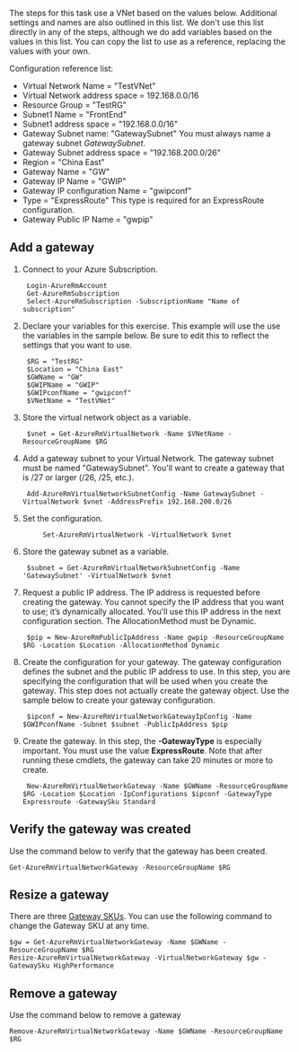 The steps for this task use a VNet based on the values below. Additional settings and names are also outlined in this list. We don't use this list directly in any of the steps, although we do add variables based on the values in this list. You can copy the list to use as a reference, replacing the values with your own.

Configuration reference list:
	
- Virtual Network Name = "TestVNet"
- Virtual Network address space = 192.168.0.0/16
- Resource Group = "TestRG"
- Subnet1 Name = "FrontEnd" 
- Subnet1 address space = "192.168.0.0/16"
- Gateway Subnet name: "GatewaySubnet" You must always name a gateway subnet *GatewaySubnet*.
- Gateway Subnet address space = "192.168.200.0/26"
- Region = "China East"
- Gateway Name = "GW"
- Gateway IP Name = "GWIP"
- Gateway IP configuration Name = "gwipconf"
-  Type = "ExpressRoute" This type is required for an ExpressRoute configuration.
- Gateway Public IP Name = "gwpip"


## Add a gateway

1. Connect to your Azure Subscription. 

		Login-AzureRmAccount
		Get-AzureRmSubscription 
		Select-AzureRmSubscription -SubscriptionName "Name of subscription"

2. Declare your variables for this exercise. This example will use the use the variables in the sample below. Be sure to edit this to reflect the settings that you want to use. 
		
		$RG = "TestRG"
		$Location = "China East"
		$GWName = "GW"
		$GWIPName = "GWIP"
		$GWIPconfName = "gwipconf"
		$VNetName = "TestVNet"

3. Store the virtual network object as a variable.

		$vnet = Get-AzureRmVirtualNetwork -Name $VNetName -ResourceGroupName $RG

4. Add a gateway subnet to your Virtual Network. The gateway subnet must be named "GatewaySubnet". You'll want to create a gateway that is /27 or larger (/26, /25, etc.).
			
		Add-AzureRmVirtualNetworkSubnetConfig -Name GatewaySubnet -VirtualNetwork $vnet -AddressPrefix 192.168.200.0/26

5. Set the configuration.

			Set-AzureRmVirtualNetwork -VirtualNetwork $vnet

6. Store the gateway subnet as a variable.

		$subnet = Get-AzureRmVirtualNetworkSubnetConfig -Name 'GatewaySubnet' -VirtualNetwork $vnet

7. Request a public IP address. The IP address is requested before creating the gateway. You cannot specify the IP address that you want to use; it’s dynamically allocated. You'll use this IP address in the next configuration section. The AllocationMethod must be Dynamic.

		$pip = New-AzureRmPublicIpAddress -Name gwpip -ResourceGroupName $RG -Location $Location -AllocationMethod Dynamic

8. Create the configuration for your gateway. The gateway configuration defines the subnet and the public IP address to use. In this step, you are specifying the configuration that will be used when you create the gateway. This step does not actually create the gateway object. Use the sample below to create your gateway configuration. 

		$ipconf = New-AzureRmVirtualNetworkGatewayIpConfig -Name $GWIPconfName -Subnet $subnet -PublicIpAddress $pip

9. Create the gateway. In this step, the **-GatewayType** is especially important. You must use the value **ExpressRoute**. Note that after running these cmdlets, the gateway can take 20 minutes or more to create.

		New-AzureRmVirtualNetworkGateway -Name $GWName -ResourceGroupName $RG -Location $Location -IpConfigurations $ipconf -GatewayType Expressroute -GatewaySku Standard

## Verify the gateway was created

Use the command below to verify that the gateway has been created.

	Get-AzureRmVirtualNetworkGateway -ResourceGroupName $RG

## Resize a gateway

There are three [Gateway SKUs](/documentation/articles/vpn-gateway-about-vpngateways/). You can use the following command to change the Gateway SKU at any time.

	$gw = Get-AzureRmVirtualNetworkGateway -Name $GWName -ResourceGroupName $RG
	Resize-AzureRmVirtualNetworkGateway -VirtualNetworkGateway $gw -GatewaySku HighPerformance

## Remove a gateway

Use the command below to remove a gateway

	Remove-AzureRmVirtualNetworkGateway -Name $GWName -ResourceGroupName $RG  